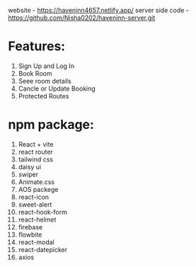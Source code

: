 website - https://haveninn4657.netlify.app/
server side code - https://github.com/Nisha0202/haveninn-server.git

# Features:
1. Sign Up and Log In 
2. Book Room
3. Seee room details
4. Cancle or Update Booking
5. Protected Routes

# npm package:
1. React + vite
2. react router
3. tailwind css
4. daisy ui
5. swiper
6. Animate.css
7. AOS packege
8. react-icon
9. sweet-alert
10. react-hook-form
11. react-helmet
12. firebase
13. flowbite
14. react-modal
15. react-datepicker
16. axios



